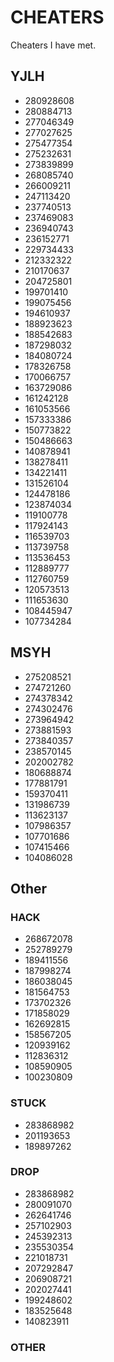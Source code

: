 # CHEATERS

Cheaters I have met.

## YJLH

- 280928608
- 280884713
- 277046349
- 277027625
- 275477354
- 275232631
- 273839899
- 268085740
- 266009211
- 247113420
- 237740513
- 237469083
- 236940743
- 236152771
- 229734433
- 212332322
- 210170637
- 204725801
- 199701410
- 199075456
- 194610937
- 188923623
- 188542683
- 187298032
- 184080724
- 178326758
- 170066757
- 163729086
- 161242128
- 161053566
- 157333386
- 150773822
- 150486663
- 140878941
- 138278411
- 134221411
- 131526104
- 124478186
- 123874034
- 119100778
- 117924143
- 116539703
- 113739758
- 113536453
- 112889777
- 112760759
- 120573513
- 111653630
- 108445947
- 107734284

## MSYH

- 275208521
- 274721260
- 274378342
- 274302476
- 273964942
- 273881593
- 273840357
- 238570145
- 202002782
- 180688874
- 177881791
- 159370411
- 131986739
- 113623137
- 107986357
- 107701686
- 107415466
- 104086028

## Other

### HACK

- 268672078
- 252789279
- 189411556
- 187998274
- 186038045
- 181564753
- 173702326
- 171858029
- 162692815
- 158567205
- 120939162
- 112836312
- 108590905
- 100230809

### STUCK

- 283868982
- 201193653
- 189897262

### DROP

- 283868982
- 280091070
- 262641746
- 257102903
- 245392313
- 235530354
- 221018731
- 207292847
- 206908721
- 202027441
- 199248602
- 183525648
- 140823911

### OTHER

